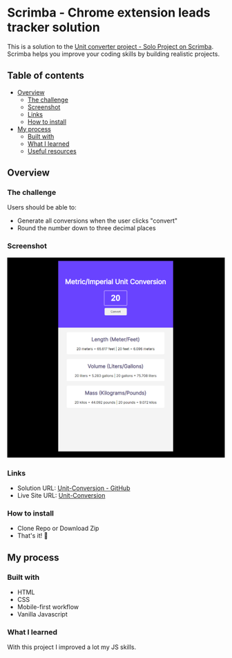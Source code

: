 # Scrimba - Chrome extension leads tracker solution

This is a solution to the [Unit converter project - Solo Project on Scrimba](https://scrimba.com/learn/frontend/solo-project-unit-converter-cz9aPNSr). Scrimba helps you improve your coding skills by building realistic projects.

## Table of contents
- [Overview](#overview)
  - [The challenge](#the-challenge)
  - [Screenshot](#screenshot)
  - [Links](#links)
  - [How to install](#how-to-install)
- [My process](#my-process)
  - [Built with](#built-with)
  - [What I learned](#what-i-learned)
  - [Useful resources](#useful-resources)

## Overview

### The challenge

Users should be able to:

- Generate all conversions when the user clicks "convert"
- Round the number down to three decimal places

### Screenshot

![screenshot](./images/screenshoot.png)

### Links

- Solution URL: [Unit-Conversion - GitHub](https://github.com/memo-ibrahim-alean/Unit-Conversion)
- Live Site URL: [Unit-Conversion](https://memo-ibrahim-alean.github.io/Unit-Conversion/)

### How to install

- Clone Repo or Download Zip
- That's it! 🎉

## My process

### Built with

- HTML
- CSS
- Mobile-first workflow
- Vanilla Javascript

### What I learned

With this project I improved a lot my JS skills.


